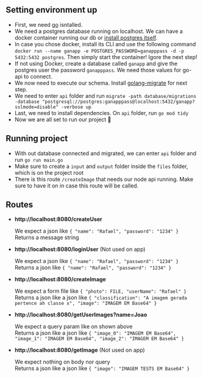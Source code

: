 ## Setting environment up
* First, we need [go](https://go.dev/doc/install) isntalled.
* We need a postgres database running on localhost. We can have a docker container running our db or [install postgres itself](https://www.postgresql.org/download/).
* In case you chose docker, install its CLI and use the following command `docker run --name ganapp -e POSTGRES_PASSWORD=ganapppass -d -p 5432:5432 postgres`. Then simply start the container! Igore the next step!
* If not using Docker, create a database called `ganapp` and give the postgres user the password `ganapppass`. We need those values for go-api to connect.
* We now need to execute our schema. Install [golang-migrate](https://github.com/golang-migrate/migrate/blob/master/cmd/migrate/README.md) for next step.
* We need to enter `api` folder and run `migrate -path database/migrations -database "postgresql://postgres:ganapppass@localhost:5432/ganapp?sslmode=disable" -verbose up`
* Last, we need to install dependencies. On `api` folder, run `go mod tidy`
* Now we are all set to run our project  🚀

## Running project
* With out database connected and migrated, we can enter `api` folder and run `go run main.go`
* Make sure to create a `input` and `output` folder inside the `files` folder, which is on the project root
* There is this route `/createImage` that needs our node api running. Make sure to have it on in case this route will be called.

## Routes
* **http://localhost:8080/createUser**

  We expect a json like `{
	"name": "Rafael",
	"password": "1234"
}`<br>
  Returns a message string
  
* **http://localhost:8080/loginUser** (Not used on app)

  We expect a json like `{
	"name": "Rafael",
	"password": "1234"
}`<br>
  Returns a json like `{
	"name": "Rafael",
	"password": "1234"
}`

* **http://localhost:8080/createImage** 

  We expect a form file like `{
	"photo": FILE,
	"userName": "Rafael"
}`<br>
  Returns a json like a json like `{
	"classification": "A imagem gerada pertence ah classe x",
	"image": "IMAGEM EM Base64"
}`

* **http://localhost:8080/getUserImages?name=Joao** 

  We expect a query param like on shown above <br>
  Returns a json like a json like `{
	"image_0": "IMAGEM EM Base64",
	"image_1": "IMAGEM EM Base64",
	"image_2": "IMAGEM EM Base64"
}`

* **http://localhost:8080/getImage** (Not used on app)

  We expect nothing on body nor query <br>
  Returns a json like a json like `{
	"image": "IMAGEM TESTS EM Base64"
}`
